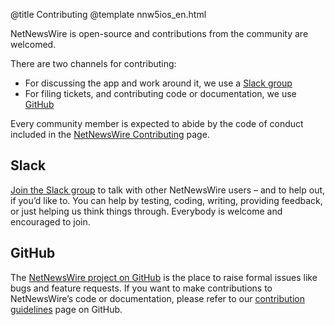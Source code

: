 @title Contributing
@template nnw5ios_en.html

NetNewsWire is open-source and contributions from the community are welcomed.

There are two channels for contributing:

* For discussing the app and work around it, we use a [Slack group][slack]
* For filing tickets, and contributing code or documentation, we use [GitHub][nnw-git]

Every community member is expected to abide by the code of conduct included in the [NetNewsWire Contributing][contrib] page.


Slack
-----

[Join the Slack group][slack] to talk with other NetNewsWire users – and to help out, if you’d like to. You can help by testing, coding, writing, providing feedback, or just helping us think things through. Everybody is welcome and encouraged to join.


GitHub
------

The [NetNewsWire project on GitHub][nnw-git] is the place to raise formal issues like bugs and feature requests. If you want to make contributions to NetNewsWire’s code or documentation, please refer to our [contribution guidelines][contrib] page on GitHub.

[nnw-git]: https://github.com/brentsimmons/NetNewsWire/
[slack]: https://ranchero.com/netnewswire/slack
[contrib]: https://github.com/brentsimmons/NetNewsWire/blob/master/CONTRIBUTING.md

